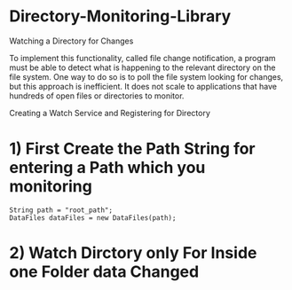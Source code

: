 # Directory-Monitoring-Library
Watching a Directory for Changes

To implement this functionality, called file change notification, a program must be able to detect what is happening to the relevant directory on the file system. One way to do so is to poll the file system looking for changes, but this approach is inefficient. It does not scale to applications that have hundreds of open files or directories to monitor.

Creating a Watch Service and Registering for Directory
# 1) First Create the Path String for entering a Path which you monitoring
    String path = "root_path";
    DataFiles dataFiles = new DataFiles(path);
  
# 2) Watch Dirctory only For Inside one Folder data Changed
